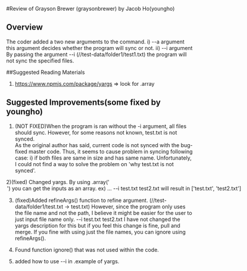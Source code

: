 #Review of Grayson Brewer (graysonbrewer) by Jacob Ho(youngho)

## Overview
The coder added a two new arguments to the command.
i) --a argument 
	this argument decides whether the program will sync or not.
ii) --i argument
	By passing the argument --i <filename>(//test-data/folder1/test1.txt) the program will not sync the specified files.

##Suggested Reading Materials

1) https://www.npmjs.com/package/yargs => look for .array

## Suggested Improvements(some fixed by youngho)
1) (NOT FIXED)When the program is ran without the -i argument, all files should sync. However, for some reasons not known, test.txt is not synced.  
   As the original author has said, current code is not synced with the bug-fixed master code. Thus, it seems to cause problem in syncing following case:
   i) if both files are same in size and has same name.
   Unfortunately, I could not find a way to solve the problem on 'why test.txt is not synced'.

2)(fixed) Changed yargs. By using .array('<option name>') you can get the inputs as an array.
	ex) ... --i test.txt test2.txt  will result in ['test.txt', 'test2.txt']

3) (fixed)Added refineArgs() function to refine argument. (//test-data/folder1/test.txt -> test.txt)
   However, since the program only uses the file name and not the path, I believe it might be easier for the user to just input file name only.
   --i test.txt test2.txt
   I have not changed the yargs description for this but if you feel this change is fine, pull and merge. 
   If you fine with using just the file names, you can ignore using refineArgs().

4) Found function ignore() that was not used within the code. 

5) added how to use --i in .example of yargs. 
